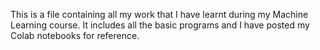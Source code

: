 This is a file containing all my work that I have learnt during my Machine Learning course.
It includes all the basic programs and I have posted my Colab notebooks for reference.
